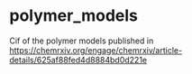 # polymer_models

Cif of the polymer models published in https://chemrxiv.org/engage/chemrxiv/article-details/625af88fed4d8884bd0d221e
